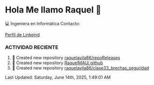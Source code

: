# Hola Me llamo Raquel 👋

:computer: Ingeniera en Informática
Contacto:

[Perfil de Linkeind](https://www.linkedin.com/in/raquelavilaurbano/)

### ACTIVIDAD RECIENTE
<!-- START_SECTION:activity -->

<!-- END_SECTION:activity-->


<!--RECENT_ACTIVITY:start-->
1. 📔 Created new repository [raquelavila86/repoReleases](https://github.com/raquelavila86/repoReleases)
2. 📔 Created new repository [RaquelMAU/.github](https://github.com/RaquelMAU/.github)
3. 📔 Created new repository [raquelavila86/clase33_brechas_seguridad](https://github.com/raquelavila86/clase33_brechas_seguridad)
<!--RECENT_ACTIVITY:last_update-->
Last Updated: Saturday, June 14th, 2025, 1:49:01 AM
<!--RECENT_ACTIVITY:last_update_end-->
<!--RECENT_ACTIVITY:end-->